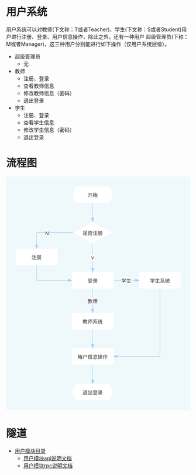 # 用户系统
用户系统可以对教师(下文称：T或者Teacher)、学生(下文称：S或者Student)用户进行注册、登录、用户信息操作，除此之外，还有一种用户
超级管理员(下称：M或者Manager)，这三种用户分别能进行如下操作（仅用户系统层级）。
* 超级管理员
    * 无
* 教师
    * 注册、登录
    * 查看教师信息
    * 修改教师信息（密码）
    * 退出登录
* 学生
    * 注册、登录
    * 查看学生信息
    * 修改学生信息（密码）
    * 退出登录

# 流程图
![user-flow](../../resource/user-flow.svg)


# 隧道
* [用户模块目录](../../service/user)
    * [用户模块api说明文档](../../service/user/api/readme.md)
    * [用户模块rpc说明文档](../../service/user/rpc/readme.md)